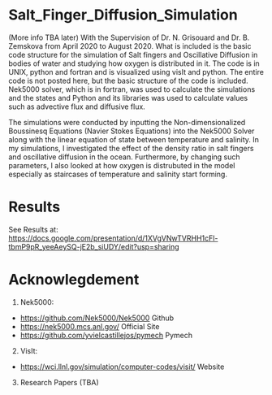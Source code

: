 # Salt_Finger_Diffusion_Simulation
(More info TBA later)
With the Supervision of Dr. N. Grisouard and Dr. B. Zemskova from April 2020 to August 2020.
What is included is the basic code structure for the simulation of Salt fingers and Oscillative Diffusion in bodies of water and studying how oxygen is distributed in it. The code is in UNIX, python and fortran and is visualized using visIt and python. The entire code is not posted here, but the basic structure of the code is included. Nek5000 solver, which is in fortran, was used to calculate the simulations and the states and Python and its libraries was used to calculate values such as advective flux and diffusive flux.

The simulations were conducted by inputting the Non-dimensionalized Boussinesq Equations (Navier Stokes Equations) into the Nek5000 Solver along with the linear equation of state between temperature and salinity. In my simulations, I investigated the effect of the density ratio in salt fingers and oscillative diffusion in the ocean. Furthermore, by changing such parameters, I also looked at how oxygen is distrubuted in the model especially as staircases of temperature and salinity start forming.

# Results
See Results at: https://docs.google.com/presentation/d/1XVgVNwTVRHH1cFl-tbmP9pR_yeeAeySQ-jE2b_siUDY/edit?usp=sharing

# Acknowlegdement
1. Nek5000:
  - https://github.com/Nek5000/Nek5000 Github
  - https://nek5000.mcs.anl.gov/ Official Site
  - https://github.com/yvielcastillejos/pymech Pymech
2. VisIt: 
  - https://wci.llnl.gov/simulation/computer-codes/visit/ Website
3. Research Papers (TBA)
